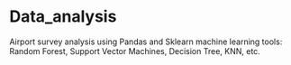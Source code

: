 # Data_analysis
Airport survey analysis using Pandas and Sklearn machine learning tools: Random Forest, Support Vector Machines, Decision Tree, KNN, etc.
